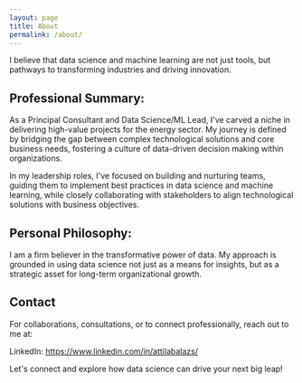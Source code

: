 ```yaml
---
layout: page
title: About
permalink: /about/
---
```


I believe that data science and machine learning are not just tools, but pathways to transforming industries and driving innovation.

## Professional Summary:

As a Principal Consultant and Data Science/ML Lead, I've carved a niche in delivering high-value projects for the energy sector. My journey is defined by bridging the gap between complex technological solutions and core business needs, fostering a culture of data-driven decision making within organizations.

In my leadership roles, I've focused on building and nurturing teams, guiding them to implement best practices in data science and machine learning, while closely collaborating with stakeholders to align technological solutions with business objectives.

## Personal Philosophy:

I am a firm believer in the transformative power of data. My approach is grounded in using data science not just as a means for insights, but as a strategic asset for long-term organizational growth.

## Contact

For collaborations, consultations, or to connect professionally, reach out to me at:

LinkedIn: https://www.linkedin.com/in/attilabalazs/

Let's connect and explore how data science can drive your next big leap!



